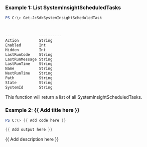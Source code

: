 ### Example 1: List SystemInsightScheduledTasks
```powershell
PS C:\> Get-JcSdkSystemInsightScheduledTask



----           ----------
Action         String
Enabled        Int
Hidden         Int
LastRunCode    String
LastRunMessage String
LastRunTime    String
Name           String
NextRunTime    String
Path           String
State          String
SystemId       String


```

This function will return a list of all SystemInsightScheduledTasks.

### Example 2: {{ Add title here }}
```powershell
PS C:\> {{ Add code here }}

{{ Add output here }}
```

{{ Add description here }}

